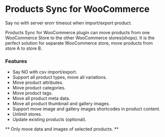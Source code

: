 # Products Sync for WooCommerce

Say no with server erorr timeout when import/export product.

Products Sync for WooCommerce plugin can move products from one WooCommerce Store to the other WooCommerce stores(shops).
It is the perfect solution for separate WooCommerce store, move products from store A to store B.

### Features
- Say NO with csv import/export.
- Support all product types, move all variations.
- Move product attributes.
- Move product categories.
- Move product tags.
- Move all product meta data.
- Move all product thumbnail and gallery images.
- Support move image and gallery images shortcodes in product content.
- Unlimit stores.
- Update existing products (optional).

** Only move data and images of selected products. **
